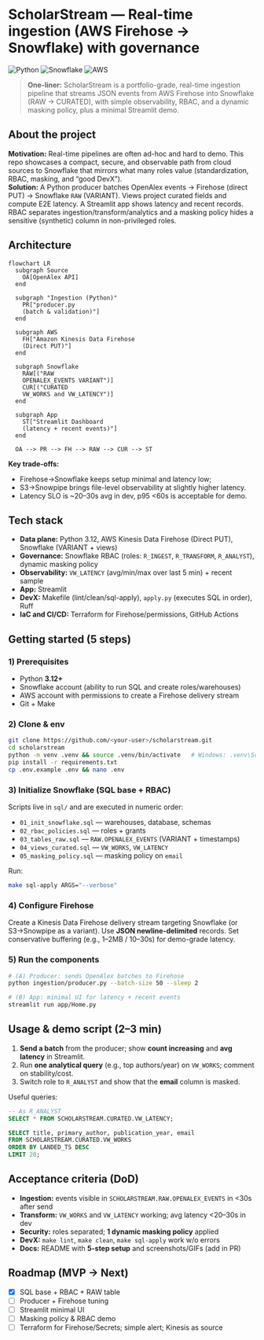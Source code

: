 # ScholarStream — Real-time ingestion (AWS Firehose → Snowflake) with governance

![Python](https://img.shields.io/badge/Python-3.12%2B-blue?style=for-the-badge)
![Snowflake](https://img.shields.io/badge/Snowflake-Data%20Cloud-29B5E8?style=for-the-badge&logo=snowflake&logoColor=white)
![AWS](https://img.shields.io/badge/AWS-Firehose%2FKinesis-232F3E?style=for-the-badge&logo=amazon-aws&logoColor=white)

> **One-liner:** ScholarStream is a portfolio-grade, real-time ingestion pipeline that streams JSON events from AWS Firehose into Snowflake (RAW → CURATED), with simple observability, RBAC, and a dynamic masking policy, plus a minimal Streamlit demo.

## About the project

**Motivation:** Real-time pipelines are often ad-hoc and hard to demo. This repo showcases a compact, secure, and observable path from cloud sources to Snowflake that mirrors what many roles value (standardization, RBAC, masking, and “good DevX”).  
**Solution:** A Python producer batches OpenAlex events → Firehose (direct PUT) → Snowflake `RAW` (VARIANT). Views project curated fields and compute E2E latency. A Streamlit app shows latency and recent records. RBAC separates ingestion/transform/analytics and a masking policy hides a sensitive (synthetic) column in non-privileged roles.  

## Architecture

```mermaid
flowchart LR
  subgraph Source
    OA[OpenAlex API]
  end

  subgraph "Ingestion (Python)"
    PR["producer.py
    (batch & validation)"]
  end

  subgraph AWS
    FH["Amazon Kinesis Data Firehose
    (Direct PUT)"]
  end

  subgraph Snowflake
    RAW[("RAW
    OPENALEX_EVENTS VARIANT")]
    CUR[("CURATED
    VW_WORKS and VW_LATENCY")]
  end

  subgraph App
    ST["Streamlit Dashboard
    (latency + recent events)"]
  end

  OA --> PR --> FH --> RAW --> CUR --> ST
```

**Key trade-offs:**

- Firehose→Snowflake keeps setup minimal and latency low;
- S3→Snowpipe brings file-level observability at slightly higher latency.
- Latency SLO is \~20–30s avg in dev, p95 <60s is acceptable for demo.

## Tech stack

* **Data plane:** Python 3.12, AWS Kinesis Data Firehose (Direct PUT), Snowflake (VARIANT + views)
* **Governance:** Snowflake RBAC (roles: `R_INGEST`, `R_TRANSFORM`, `R_ANALYST`), dynamic masking policy
* **Observability:** `VW_LATENCY` (avg/min/max over last 5 min) + recent sample
* **App:** Streamlit
* **DevX:** Makefile (lint/clean/sql-apply), `apply.py` (executes SQL in order), Ruff
* **IaC and CI/CD:** Terraform for Firehose/permissions, GitHub Actions

## Getting started (5 steps)

### 1) Prerequisites

* Python **3.12+**
* Snowflake account (ability to run SQL and create roles/warehouses)
* AWS account with permissions to create a Firehose delivery stream
* Git + Make

### 2) Clone & env

```bash
git clone https://github.com/<your-user>/scholarstream.git
cd scholarstream
python -m venv .venv && source .venv/bin/activate   # Windows: .venv\Scripts\activate
pip install -r requirements.txt
cp .env.example .env && nano .env
```

### 3) Initialize Snowflake (SQL base + RBAC)

Scripts live in `sql/` and are executed in numeric order:

* `01_init_snowflake.sql` — warehouses, database, schemas
* `02_rbac_policies.sql` — roles + grants
* `03_tables_raw.sql` — `RAW.OPENALEX_EVENTS` (VARIANT + timestamps)
* `04_views_curated.sql` — `VW_WORKS`, `VW_LATENCY`
* `05_masking_policy.sql` — masking policy on `email`

Run:

```bash
make sql-apply ARGS="--verbose"
```

### 4) Configure Firehose

Create a Kinesis Data Firehose delivery stream targeting Snowflake (or S3→Snowpipe as a variant). Use **JSON newline-delimited** records. Set conservative buffering (e.g., 1–2MB / 10–30s) for demo-grade latency.

### 5) Run the components

```bash
# (A) Producer: sends OpenAlex batches to Firehose
python ingestion/producer.py --batch-size 50 --sleep 2

# (B) App: minimal UI for latency + recent events
streamlit run app/Home.py
```

## Usage & demo script (2–3 min)

1. **Send a batch** from the producer; show **count increasing** and **avg latency** in Streamlit.
2. Run **one analytical query** (e.g., top authors/year) on `VW_WORKS`; comment on stability/cost.
3. Switch role to `R_ANALYST` and show that the **email** column is masked.

Useful queries:

```sql
-- As R_ANALYST
SELECT * FROM SCHOLARSTREAM.CURATED.VW_LATENCY;

SELECT title, primary_author, publication_year, email
FROM SCHOLARSTREAM.CURATED.VW_WORKS
ORDER BY LANDED_TS DESC
LIMIT 20;
```

## Acceptance criteria (DoD)

* **Ingestion:** events visible in `SCHOLARSTREAM.RAW.OPENALEX_EVENTS` in <30s after send
* **Transform:** `VW_WORKS` and `VW_LATENCY` working; avg latency <20–30s in dev
* **Security:** roles separated; **1 dynamic masking policy** applied
* **DevX:** `make lint`, `make clean`, `make sql-apply` work w/o errors
* **Docs:** README with **5-step setup** and screenshots/GIFs (add in PR)

## Roadmap (MVP → Next)

- [x] SQL base + RBAC + RAW table
- [ ] Producer + Firehose tuning
- [ ] Streamlit minimal UI
- [ ] Masking policy & RBAC demo
- [ ] Terraform for Firehose/Secrets; simple alert; Kinesis as source